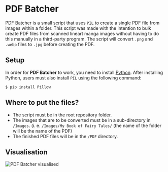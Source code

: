 # PDF Batcher
PDF Batcher is a small script that uses `PIL` to create a single PDF file from images within a folder. This script was made with the intention to bulk create PDF files from scanned lineart manga images without having to do this manually in a third-party program. The script will convert `.png` and `.webp` files to `.jpg` before creating the PDF.

## Setup
In order for **PDF Batcher** to work, you need to install [Python](https://www.python.org/). After installing Python, users must also install `PIL` using the following command:
```
$ pip install Pillow
```

## Where to put the files?
- The script must be in the root repository folder.
- The images that are to be converted must be in a sub-directory in `/Images`. (i. e. `/Images/My Book of Fairy Tales/` (the name of the folder will be the name of the PDF)
- The finished PDF files will be in the `/PDF` directory.

## Visualisation
![PDF Batcher visualised](https://i.imgur.com/ILlVO6V.png)
